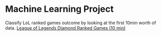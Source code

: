 # Machine Learning Project

Classify LoL ranked games outcome by looking at the first 10min worth of data. [League of Legends Diamond Ranked Games (10 min)](https://www.kaggle.com/datasets/bobbyscience/league-of-legends-diamond-ranked-games-10-min)

